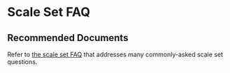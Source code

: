 <properties
    pageTitle="Scale set FAQ"
    description="Scale set FAQ"
    service="microsoft.compute"
    resource="virtualmachinescalesets"
    authors="scottAzure"
    ms.author="scotro"
    displayOrder="7"
    selfHelpType="resource"
    supportTopicIds=""
    productPesIds=""
    resourceTags=""
    cloudEnvironments="public"
    articleId="7544554e-01d8-462d-9e24-d53e2c700ec2"
/>

# Scale Set FAQ

## **Recommended Documents**

Refer to [the scale set FAQ](https://docs.microsoft.com/azure/virtual-machine-scale-sets/virtual-machine-scale-sets-faq) that addresses many commonly-asked scale set questions.
